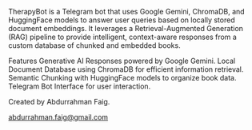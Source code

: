 TherapyBot is a Telegram bot that uses Google Gemini, ChromaDB, and HuggingFace models to answer user queries based on locally stored document embeddings. 
It leverages a Retrieval-Augmented Generation (RAG) pipeline to provide intelligent, context-aware responses from a custom database of chunked and embedded books.

Features
Generative AI Responses powered by Google Gemini.
Local Document Database using ChromaDB for efficient information retrieval.
Semantic Chunking with HuggingFace models to organize book data.
Telegram Bot Interface for user interaction.

Created by Abdurrahman Faig.

abdurrahman.faig@gmail.com

